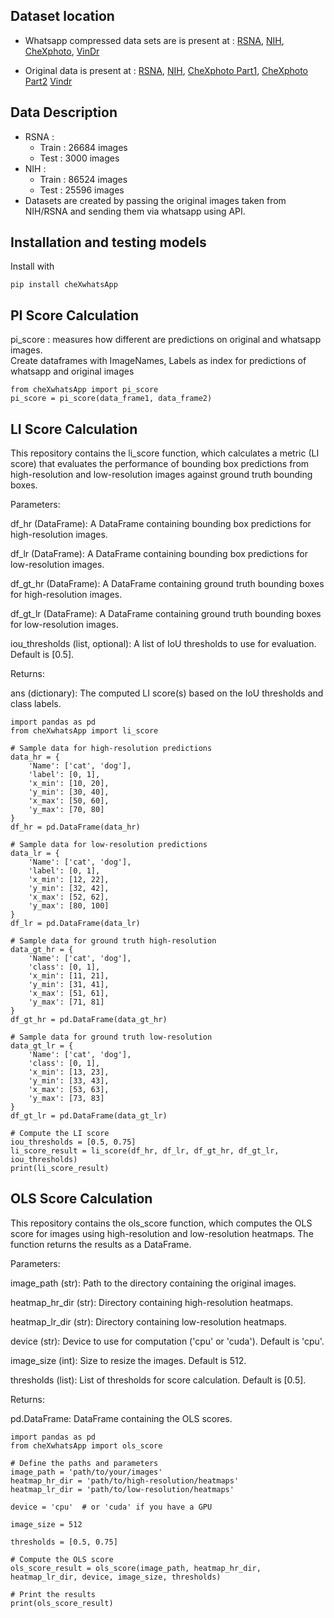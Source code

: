## Dataset location
* Whatsapp compressed data sets are is present at :
[RSNA](https://zenodo.org/records/11632392), [NIH](https://zenodo.org/records/11569375), [CheXphoto](https://zenodo.org/records/12725982), [VinDr]()  
   
* Original data is present at : 
[RSNA](https://zenodo.org/records/12723762), 
[NIH](https://zenodo.org/records/12727583), [CheXphoto Part1](https://zenodo.org/records/12723955), [CheXphoto Part2](https://zenodo.org/records/12724984) [Vindr](https://zenodo.org/records/12721389)


## Data Description
* RSNA : 
    - Train : 26684 images
    - Test  : 3000  images
* NIH : 
    - Train : 86524 images
    - Test  : 25596 images
* Datasets are created by passing the original images taken from NIH/RSNA and sending them via whatsapp using API. 

## Installation and testing models

Install with 
```
pip install cheXwhatsApp
```
## PI Score Calculation
pi_score : measures how different are predictions on original and whatsapp images.   
Create dataframes with ImageNames, Labels as index for predictions of whatsapp and original images
```
from cheXwhatsApp import pi_score
pi_score = pi_score(data_frame1, data_frame2)
```

## LI Score Calculation
This repository contains the li_score function, which calculates a metric (LI score) that evaluates the performance of bounding box predictions from high-resolution and low-resolution images against ground truth bounding boxes.

Parameters:

df_hr (DataFrame): A DataFrame containing bounding box predictions for high-resolution images.

df_lr (DataFrame): A DataFrame containing bounding box predictions for low-resolution images.

df_gt_hr (DataFrame): A DataFrame containing ground truth bounding boxes for high-resolution images.

df_gt_lr (DataFrame): A DataFrame containing ground truth bounding boxes for low-resolution images.

iou_thresholds (list, optional): A list of IoU thresholds to use for evaluation. Default is [0.5].

Returns:

ans (dictionary): The computed LI score(s) based on the IoU thresholds and class labels.

```
import pandas as pd
from cheXwhatsApp import li_score

# Sample data for high-resolution predictions
data_hr = {
    'Name': ['cat', 'dog'],
    'label': [0, 1],
    'x_min': [10, 20],
    'y_min': [30, 40],
    'x_max': [50, 60],
    'y_max': [70, 80]
}
df_hr = pd.DataFrame(data_hr)

# Sample data for low-resolution predictions
data_lr = {
    'Name': ['cat', 'dog'],
    'label': [0, 1],
    'x_min': [12, 22],
    'y_min': [32, 42],
    'x_max': [52, 62],
    'y_max': [80, 100]
}
df_lr = pd.DataFrame(data_lr)

# Sample data for ground truth high-resolution
data_gt_hr = {
    'Name': ['cat', 'dog'],
    'class': [0, 1],
    'x_min': [11, 21],
    'y_min': [31, 41],
    'x_max': [51, 61],
    'y_max': [71, 81]
}
df_gt_hr = pd.DataFrame(data_gt_hr)

# Sample data for ground truth low-resolution
data_gt_lr = {
    'Name': ['cat', 'dog'],
    'class': [0, 1],
    'x_min': [13, 23],
    'y_min': [33, 43],
    'x_max': [53, 63],
    'y_max': [73, 83]
}
df_gt_lr = pd.DataFrame(data_gt_lr)

# Compute the LI score
iou_thresholds = [0.5, 0.75]
li_score_result = li_score(df_hr, df_lr, df_gt_hr, df_gt_lr, iou_thresholds)
print(li_score_result)

```

## OLS Score Calculation
This repository contains the ols_score function, which computes the OLS score for images using high-resolution and low-resolution heatmaps. The function returns the results as a DataFrame.

Parameters:

image_path (str): Path to the directory containing the original images.

heatmap_hr_dir (str): Directory containing high-resolution heatmaps.

heatmap_lr_dir (str): Directory containing low-resolution heatmaps.

device (str): Device to use for computation ('cpu' or 'cuda'). Default is 'cpu'.

image_size (int): Size to resize the images. Default is 512.

thresholds (list): List of thresholds for score calculation. Default is [0.5].

Returns:

pd.DataFrame: DataFrame containing the OLS scores.

```
import pandas as pd
from cheXwhatsApp import ols_score

# Define the paths and parameters
image_path = 'path/to/your/images'
heatmap_hr_dir = 'path/to/high-resolution/heatmaps'
heatmap_lr_dir = 'path/to/low-resolution/heatmaps'

device = 'cpu'  # or 'cuda' if you have a GPU

image_size = 512

thresholds = [0.5, 0.75]

# Compute the OLS score
ols_score_result = ols_score(image_path, heatmap_hr_dir, heatmap_lr_dir, device, image_size, thresholds)

# Print the results
print(ols_score_result)

```





